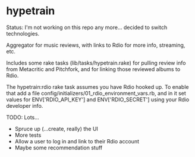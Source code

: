 hypetrain
=========

Status: I'm not working on this repo any more... decided to switch technologies.

Aggregator for music reviews, with links to Rdio for more info, streaming, etc.

Includes some rake tasks (lib/tasks/hypetrain.rake) for pulling review info from Metacritic and Pitchfork, and for 
linking those reviewed albums to Rdio.

The hypetrain:rdio rake task assumes you have Rdio hooked up.  To enable that add a file 
config/initializers/01_rdio_environment_vars.rb, and in it set values for ENV['RDIO_API_KEY'] and ENV['RDIO_SECRET'] using
your Rdio developer info.

TODO: Lots...
- Spruce up (...create, really) the UI
- More tests
- Allow a user to log in and link to their Rdio account
- Maybe some recommendation stuff
